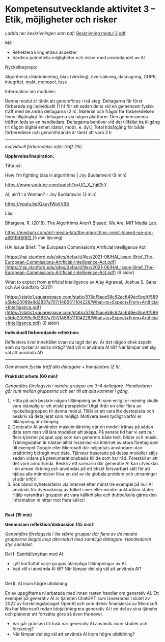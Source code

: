 # Kompetensutvecklande aktivitet 3 – Etik, möjligheter och risker

_Ladda ner beskrivningen som pdf_\: [Beskrivning modul 3.pdf](https://github.com/wasp-ed/moduler/blob/502b932423f3458c375a166fbbfa3eda8d95265c/filer/modul3.pdf)

Mål:

- Reflektera kring etiska aspekter
- Värdera potentiella möjligheter och risker med användandet av AI

Nyckelbegrepp:

Algoritmisk diskriminering, bias (vinkling), övervakning, datalagring, GDPR, integritet, makt, monopol, fusk

Information om modulen:

Denna modul är tänkt att genomföras i två steg. Deltagarna får först förbereda sig individuellt (1 h) för att sedan delta vid en gemensam fysisk träff med de andra deltagarna (2 h). Material och frågor för förberedelsen finns tillgängligt för deltagarna via någon plattform. Den gemensamma träffen leds av en handledare. Deltagarna behöver vid det tillfället ha tillgång till någon digital enhet (dator, mobil, e. dyl.) Total tidsåtgång för både förberedelse och genomförande är tänkt att vara 3 h.

---

_Individuell förberedelse inför träff (1h)._

**Upplevelse/Inspiration:**

Titta på:

How I'm fighting bias in algorithms \| Joy Buolamwini (9 min)

https://www.youtube.com/watch?v=UG_X_7g63rY

AI, ain’t I a Woman? - Joy Buolamwini (3 min)

https://youtu.be/QxuyfWoVV98

Läs:

Bhargava, R. (2018). The Algorithms Aren’t Biased, We Are. MIT Media Lab.

[https://medium.com/mit-media-lab/the-algorithms-arent-biased-we-are-a691f5f6f6f2 ](https://medium.com/mit-media-lab/the-algorithms-arent-biased-we-are-a691f5f6f6f2)(5 min läsning)

HAI Issue Brief: The European Commission’s Artificial Intelligence Act

[https://hai.stanford.edu/sites/default/files/2021-06/HAI_Issue-Brief_The-European-Commissions-Artificial-Intelligence-Act.pdf](https://hai.stanford.edu/sites/default/files/2021-06/HAI_Issue-Brief_The-European-Commissions-Artificial-Intelligence-Act.pdf) (6 sidor)

What to expect from artificial intelligence av Ajay Agrawal, Joshua S. Gans och Avi Goldfarb (2017)

[https://static1.squarespace.com/static/578cf5ace58c62ac649ec9ce/t/589a5bfe20099e9d2837a707/1486511104226/What+to+Expect+From+Artificial+Intelligence.pdf](https://static1.squarespace.com/static/578cf5ace58c62ac649ec9ce/t/589a5bfe20099e9d2837a707/1486511104226/What+to+Expect+From+Artificial+Intelligence.pdf) (6 sidor)

**Individuell förberedande reflektion:**

Reflektera över innehållet ovan du tagit del av. Är det någon etisk aspekt som du tycker är extra viktig? Vad vill vi använda AI till? När lämpar det sig väl att använda AI?

---

_Gemensam fysisk träff alla deltagare + handledare (2 h)._

**Praktiskt arbete (60 min):**

_Genomförs förslagsvis i mindre grupper om 3–4 deltagare. Handledaren går runt mellan grupperna och ser till att alla kommer i gång._

1. Hitta på och beskriv någon tillämpning av AI som enligt er mening skulle vara olämplig ur ett etiskt perspektiv! Utgå ifrån en eller flera av nyckelbegreppen till denna modul. Tillåt er att vara lite dystopiska och beskriv så detaljerat som möjligt. Motivera även tydligt varför er tillämpning är olämplig.
2. Generativ AI använder maskininlärning där en modell tränas på sådan data som man vill lära modellen att skapa. På senare tid har vi sett hur flera tjänster poppat upp som kan generera både text, bilder och musik. Träningsdatan är nästan alltid insamlad via internet av stora företag som till exempel Google eller Microsoft där miljontals användare utan ersättning bidragit med data. Tjänster baserade på dessa modeller säljs sedan vidare på prenumerationsbasis till de som har råd. Föreställ er att det vore annorlunda. Beskriv ett scenario där generativ AI kan utvecklas i en annan riktning och användas på ett etiskt försvarbart sätt för att hjälpa alla människor lösa en del av de globala problem och utmaningar vi står inför!
3. Sök bland nyhetsartiklar via internet efter minst tre exempel på hur AI används för övervakning av folket i mer eller mindre auktoritära stater. Hjälp varandra i gruppen att vara källkritiska och dubbelkolla gärna den information ni hittar mot flera källor!

**\
Rast (15 min)**

**Gemensam reflektion/diskussion (45 min):**

_Genomförs förslagsvis i lite större grupper där flera av de mindre grupperna slagits ihop alternativt med samtliga deltagare. Handledaren styr samtalet._

Del I: Samhällsnyttan med AI

- Lyft kortfattat varje grupps olämpliga tillämpningar av AI.
- Vad vill vi använda AI till? När lämpar det sig väl att använda AI?

\
Del II: AI inom högre utbildning

En av uppgifterna ni arbetade med innan rasten handlar om generativ AI. Ett exempel på generativ AI är tjänsten ChatGPT som lanserades i slutet av 2022 av forskningsbolaget OpenAI och som delvis finansieras av Microsoft. Nu har Microsoft redan börjat integrera generativ AI i en del av sina tjänster och planerar att fortsätta göra så även framöver.

- Var går gränsen till fusk när generativ AI används inom studier och forskning?
- När lämpar det sig väl att använda AI inom högre utbildning?
